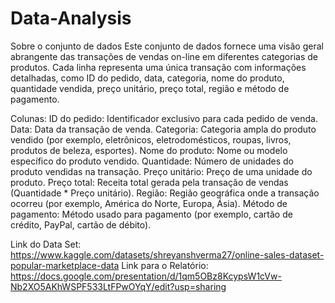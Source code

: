 # Data-Analysis

Sobre o conjunto de dados
Este conjunto de dados fornece uma visão geral abrangente das transações de vendas on-line em diferentes categorias de produtos. Cada linha representa uma única transação com informações detalhadas, como ID do pedido, data, categoria, nome do produto, quantidade vendida, preço unitário, preço total, região e método de pagamento.

Colunas:
ID do pedido: Identificador exclusivo para cada pedido de venda.
Data: Data da transação de venda.
Categoria: Categoria ampla do produto vendido (por exemplo, eletrônicos, eletrodomésticos, roupas, livros, produtos de beleza, esportes).
Nome do produto: Nome ou modelo específico do produto vendido.
Quantidade: Número de unidades do produto vendidas na transação.
Preço unitário: Preço de uma unidade do produto.
Preço total: Receita total gerada pela transação de vendas (Quantidade * Preço unitário).
Região: Região geográfica onde a transação ocorreu (por exemplo, América do Norte, Europa, Ásia).
Método de pagamento: Método usado para pagamento (por exemplo, cartão de crédito, PayPal, cartão de débito).

Link do Data Set: https://www.kaggle.com/datasets/shreyanshverma27/online-sales-dataset-popular-marketplace-data
Link para o Relatório: https://docs.google.com/presentation/d/1qm5OBz8KcypsW1cVw-Nb2XO5AKhWSPF533LtFPwOYqY/edit?usp=sharing

